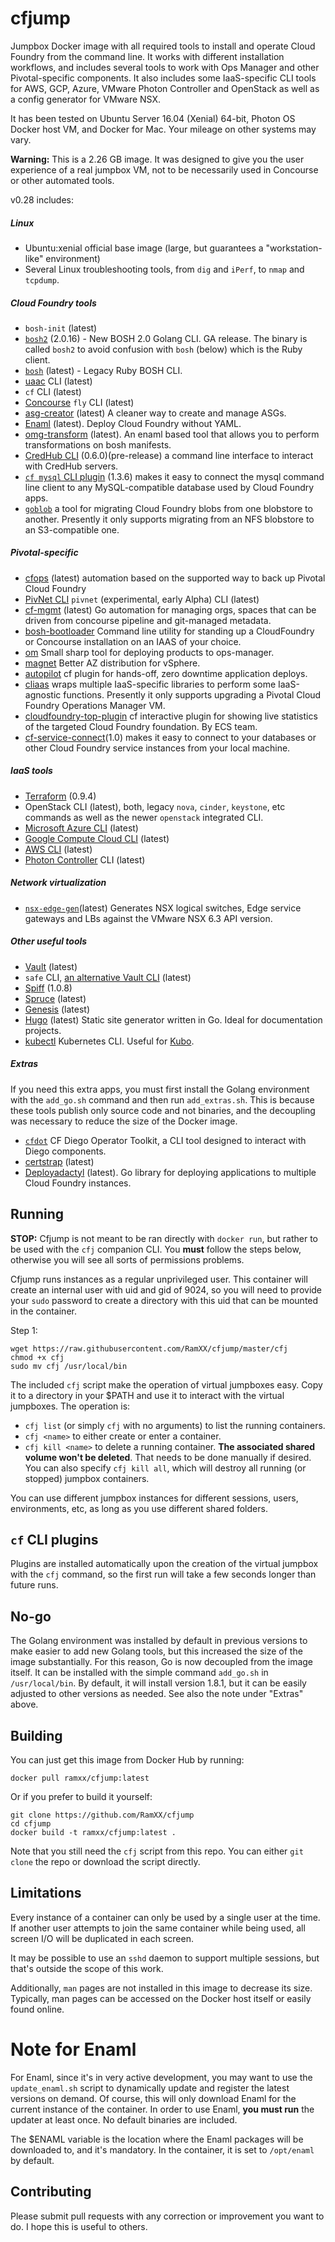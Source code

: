 # cfjump
Jumpbox Docker image with all required tools to install and operate Cloud Foundry from the command line. It works with different installation workflows, and includes several tools to work with Ops Manager and other Pivotal-specific components. It also includes some IaaS-specific CLI tools for AWS, GCP, Azure, VMware Photon Controller and OpenStack as well as a config generator for VMware NSX.

It has been tested on Ubuntu Server 16.04 (Xenial) 64-bit, Photon OS Docker host VM, and Docker for Mac. Your mileage on other systems may vary.

**Warning:** This is a 2.26 GB image. It was designed to give you the user experience of a real jumpbox VM, not to be necessarily used in Concourse or other automated tools.

v0.28 includes:

##### Linux
- Ubuntu:xenial official base image (large, but guarantees a "workstation-like" environment)
- Several Linux troubleshooting tools, from `dig` and `iPerf`, to `nmap` and `tcpdump`.

##### Cloud Foundry tools
- `bosh-init` (latest)
- [`bosh2`](https://github.com/cloudfoundry/bosh-cli) (2.0.16) - New BOSH 2.0 Golang CLI. GA release. The binary is called `bosh2` to avoid confusion with `bosh` (below) which is the Ruby client.
- [`bosh`](https://github.com/cloudfoundry/bosh-cli) (latest) - Legacy Ruby BOSH CLI.
- [uaac](https://docs.cloudfoundry.org/adminguide/uaa-user-management.html) CLI (latest)
- `cf` CLI (latest)
- [Concourse](http://concourse.ci/) `fly` CLI (latest)
- [asg-creator](https://github.com/cloudfoundry-incubator/asg-creator) (latest) A cleaner way to create and manage ASGs.
- [Enaml](https://github.com/enaml-ops/omg-cli) (latest). Deploy Cloud Foundry without YAML.
- [omg-transform](https://github.com/enaml-ops/omg-transform) (latest). An enaml based tool that allows you to perform transformations on bosh manifests.
- [CredHub CLI](https://github.com/cloudfoundry-incubator/credhub-cli) (0.6.0)(pre-release) a command line interface to interact with CredHub servers.
- [`cf mysql` CLI plugin](https://github.com/andreasf/cf-mysql-plugin) (1.3.6) makes it easy to connect the mysql command line client to any MySQL-compatible database used by Cloud Foundry apps.
- [`goblob`](https://github.com/pivotal-cf/goblob) a tool for migrating Cloud Foundry blobs from one blobstore to another. Presently it only supports migrating from an NFS blobstore to an S3-compatible one.

##### Pivotal-specific
- [cfops](https://github.com/pivotalservices/cfops) (latest) automation based on the supported way to back up Pivotal Cloud Foundry
- [PivNet CLI](https://github.com/pivotal-cf/go-pivnet) `pivnet` (experimental, early Alpha) CLI (latest)
- [cf-mgmt](https://github.com/pivotalservices/cf-mgmt) (latest) Go automation for managing orgs, spaces that can be driven from concourse pipeline and git-managed metadata.
- [bosh-bootloader](https://github.com/cloudfoundry/bosh-bootloader) Command line utility for standing up a CloudFoundry or Concourse installation on an IAAS of your choice.
- [om](https://github.com/pivotal-cf/om) Small sharp tool for deploying products to ops-manager.
- [magnet](https://github.com/pivotalservices/magnet) Better AZ distribution for vSphere.
- [autopilot](https://github.com/xchapter7x/autopilot) cf plugin for hands-off, zero downtime application deploys.
- [cliaas](https://github.com/pivotal-cf/cliaas) wraps multiple IaaS-specific libraries to perform some IaaS-agnostic functions. Presently it only supports upgrading a Pivotal Cloud Foundry Operations Manager VM.
- [cloudfoundry-top-plugin](https://github.com/ECSTeam/cloudfoundry-top-plugin) cf interactive plugin for showing live statistics of the targeted Cloud Foundry foundation. By ECS team.
- [cf-service-connect](https://github.com/18F/cf-service-connect)(1.0) makes it easy to connect to your databases or other Cloud Foundry service instances from your local machine.

##### IaaS tools
- [Terraform](https://www.terraform.io/) (0.9.4)
- OpenStack CLI (latest), both, legacy `nova`, `cinder`, `keystone`, etc commands as well as the newer `openstack` integrated CLI.
- [Microsoft Azure CLI](https://github.com/Azure/azure-xplat-cli) (latest)
- [Google Compute Cloud CLI](https://cloud.google.com/sdk/downloads#linux) (latest)
- [AWS CLI](https://aws.amazon.com/cli/) (latest)
- [Photon Controller](https://github.com/vmware/photon-controller) CLI (latest)

##### Network virtualization
- [`nsx-edge-gen`](https://github.com/cf-platform-eng/nsx-edge-gen)(latest) Generates NSX logical switches, Edge service gateways and LBs against the VMware NSX 6.3 API version.

##### Other useful tools
- [Vault](https://www.vaultproject.io/) (latest)
- `safe` CLI, [an alternative Vault CLI](https://github.com/starkandwayne/safe) (latest)
- [Spiff](https://github.com/cloudfoundry-incubator/spiff) (1.0.8)
- [Spruce](http://spruce.cf/) (latest)
- [Genesis](https://github.com/starkandwayne/genesis) (latest)
- [Hugo](http://gohugo.io/) (latest) Static site generator written in Go. Ideal for documentation projects.
- [kubectl](https://kubernetes.io/docs/user-guide/prereqs/) Kubernetes CLI. Useful for [Kubo](https://pivotal.io/kubo).

##### Extras

If you need this extra apps, you must first install the Golang environment with the `add_go.sh` command and then run `add_extras.sh`. This is because these tools 
publish only source code and not binaries, and the decoupling was necessary to reduce the size of the Docker image.

- [`cfdot`](https://github.com/cloudfoundry/cfdot)  CF Diego Operator Toolkit, a CLI tool designed to interact with Diego components.
- [certstrap](https://github.com/square/certstrap) (latest)
- [Deployadactyl](https://github.com/compozed/deployadactyl) (latest). Go library for deploying applications to multiple Cloud Foundry instances.

## Running

**STOP:** Cfjump is not meant to be ran directly with `docker run`, but rather to be used with the `cfj` companion CLI. You **must** follow the steps below, otherwise you will see all sorts of permissions problems.

Cfjump runs instances as a regular unprivileged user. This container will create an internal user with uid and gid of 9024, so you will need to provide your `sudo` password to create a directory with this uid that can be mounted in the container.

Step 1: 
```
wget https://raw.githubusercontent.com/RamXX/cfjump/master/cfj
chmod +x cfj
sudo mv cfj /usr/local/bin
```
The included `cfj` script make the operation of virtual jumpboxes easy. Copy it to a directory in your $PATH and use it to interact with the virtual jumpboxes. The operation is:

- `cfj list` (or simply `cfj` with no arguments) to list the running containers.
- `cfj <name>` to either create or enter a container.
- `cfj kill <name>` to delete a running container. **The associated shared volume
won't be deleted**. That needs to be done manually if desired. You can also specify `cfj kill all`, which will destroy all running (or stopped) jumpbox containers.

You can use different jumpbox instances for different sessions, users, environments, etc, as long as you use different shared folders.

## `cf` CLI plugins
Plugins are installed automatically upon the creation of the virtual jumpbox with the `cfj` command, so the first run will take a few seconds longer than future runs.

## No-go
The Golang environment was installed by default in previous versions to make easier to add new Golang tools, but this increased the size of the image substantially.
For this reason, Go is now decoupled from the image itself. It can be installed with the simple command `add_go.sh` in `/usr/local/bin`. By default, it will install
version 1.8.1, but it can be easily adjusted to other versions as needed. See also the note under "Extras" above.

## Building
You can just get this image from Docker Hub by running:

```
docker pull ramxx/cfjump:latest
```


Or if you prefer to build it yourself:

```
git clone https://github.com/RamXX/cfjump
cd cfjump
docker build -t ramxx/cfjump:latest .
```

Note that you still need the `cfj` script from this repo. You can either `git clone` the repo or download the script directly.

## Limitations
Every instance of a container can only be used by a single user at the time. If another user attempts to join the same container while being used, all screen I/O will be duplicated in each screen.

It may be possible to use an `sshd` daemon to support multiple sessions, but that's outside the scope of this work.

Additionally, `man` pages are not installed in this image to decrease its size. Typically, man pages can be accessed on the Docker host itself or easily found online.

# Note for Enaml
For Enaml, since it's in very active development, you may want to use the `update_enaml.sh` script to dynamically update and register the latest versions on demand. Of course, this will only download Enaml for the current instance of the container. In order to use Enaml, **you must run** the updater at least once. No default binaries are included.

The $ENAML variable is the location where the Enaml packages will be downloaded to, and it's mandatory. In the container, it is set to `/opt/enaml` by default.

## Contributing
Please submit pull requests with any correction or improvement you want to do. I hope this is useful to others.
